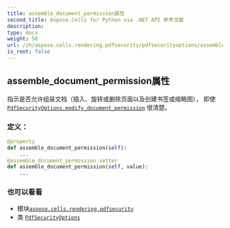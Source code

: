```yaml
---
title: assemble_document_permission属性
second_title: Aspose.Cells for Python via .NET API 参考文献
description:
type: docs
weight: 50
url: /zh/aspose.cells.rendering.pdfsecurity/pdfsecurityoptions/assemble_document_permission/
is_root: false
---
```

## assemble_document_permission属性

指示是否允许组装文档（插入、旋转或删除页面以及创建书签或缩略图），
即使 [`PdfSecurityOptions.modify_document_permission`](/cells/python-net/zh/aspose.cells.rendering.pdfsecurity/pdfsecurityoptions#modify_document_permission) 很清楚。
### 定义：
```python
@property
def assemble_document_permission(self):
    ...
@assemble_document_permission.setter
def assemble_document_permission(self, value):
    ...
```

### 也可以看看
* 模块[`aspose.cells.rendering.pdfsecurity`](../../)
* 类 [`PdfSecurityOptions`](/cells/python-net/zh/aspose.cells.rendering.pdfsecurity/pdfsecurityoptions)
